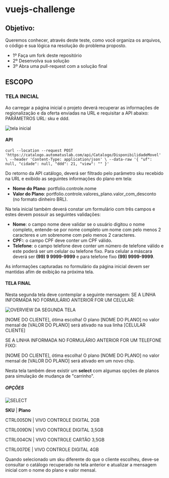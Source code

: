 # vuejs-challenge

## Objetivo:

Queremos conhecer, através deste teste, como você organiza os arquivos, o código e sua lógica na resolução do problema proposto.

- 1º Faça um fork deste repositório
- 2º Desenvolva sua solução
- 3º Abra uma pull-request com a solução final

## ESCOPO
### TELA INICIAL


Ao carregar a página inicial o projeto deverá recuperar as informações de regionalização e da oferta enviadas na URL e requisitar a API abaixo:
PARÂMETROS URL: sku e ddd.

![tela inicial](https://raw.githubusercontent.com/automatuslab/vuejs-challenge/master/001.png)

#### API
`
curl --location --request POST 'https://catalogo.automatuslab.com/api/Catalogo/DisponibilidadeMovel' \
--header 'Content-Type: application/json' \
--data-raw '{
	"uf": null,
	"cidade": null,
	"ddd": 21,
	"view": ""
}'
`

Do retorno da API catálogo, deverá ser filtrado pelo parâmetro sku recebido na URL e exibido as seguintes informações do plano em tela:

  - **Nome do Plano**: portfolio.controle.nome
  - **Valor do Plano**: portfolio.controle.valores_plano.valor_com_desconto 
      (no formato dinheiro BRL).


Na tela inicial também deverá constar um formulário com três campos e estes devem possuir as seguintes validações:

  - **Nome**: o campo nome deve validar se o usuário digitou o nome completo, entende-se por nome completo um nome com pelo menos 2 caracteres e um sobrenome com pelo menos 2 caracteres.
  - **CPF:**: o campo CPF deve conter um CPF válido.
  - **Telefone**: o campo telefone deve conter um número de telefone válido e este poderá ser um celular ou telefone fixo. Para celular a máscara deverá ser **(99) 9 9999-9999** e para telefone fixo **(99) 9999-9999**.

As informações capturadas no formulário da página inicial devem ser mantidas afim de exibição na próxima tela.

#### TELA FINAL

Nesta segunda tela deve contemplar a seguinte mensagem:
SE A LINHA INFORMADA NO FORMULÁRIO ANTERIOR FOR UM CELULAR:

![OVERVIEW DA SEGUNDA TELA](https://raw.githubusercontent.com/automatuslab/vuejs-challenge/master/002.png)

[NOME DO CLIENTE], ótima escolha!
O plano [NOME DO PLANO] no valor mensal de [VALOR DO PLANO] será ativado na sua linha [CELULAR CLIENTE]


SE A LINHA INFORMADA NO FORMULÁRIO ANTERIOR FOR UM TELEFONE FIXO:

[NOME DO CLIENTE], ótima escolha!
O plano [NOME DO PLANO] no valor mensal de [VALOR DO PLANO] será ativado em um novo chip.


Nesta tela também deve existir um **select** com algumas opções de planos para simulação de mudança de "carrinho".

##### OPÇÕES


![SELECT](https://raw.githubusercontent.com/automatuslab/vuejs-challenge/master/003.png)


**SKU** 	| **Plano**

CTRL005DN  	| VIVO CONTROLE DIGITAL 2GB

CTRL009DN  	| VIVO CONTROLE DIGITAL 3,5GB

CTRL004CN  	| VIVO CONTROLE CARTÃO 3,5GB

CTRL007DE   	| VIVO CONTROLE DIGITAL 4GB

Quando selecionado um sku diferente do que o cliente escolheu, deve-se consultar o catálogo recuperado na tela anterior e atualizar a mensagem inicial com o nome do plano e valor mensal.

